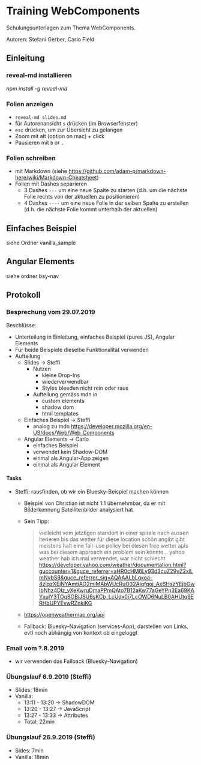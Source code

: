 # Training WebComponents

Schulungsunterlagen zum Thema WebComponents.

Autoren: Stefani Gerber, Carlo Field

## Einleitung

### reveal-md installieren
_npm install -g reveal-md_

### Folien anzeigen
-   `reveal-md slides.md`
-   für Autorenansicht `s` drücken (im Browserfenster)
-   `esc` drücken, um zur Übersicht zu gelangen
-   Zoom mit alt (option on mac) + click
-   Pausieren mit `b` or `.`

### Folien schreiben
-   mit Markdown (siehe <https://github.com/adam-p/markdown-here/wiki/Markdown-Cheatsheet>)
-   Folien mit Dashes separieren
    - 3 Dashes `---` um eine neue Spalte zu starten (d.h. um die nächste Folie rechts von der aktuellen zu positionieren)
    - 4 Dashes `----` um eine neue Folie in der selben Spalte zu erstellen (d.h. die nächste Folie kommt unterhalb der aktuellen)

## Einfaches Beispiel
siehe Ordner vanilla_sample

## Angular Elements
siehe ordner bsy-nav

## Protokoll

### Besprechung vom 29.07.2019
Beschlüsse:
- Unterteilung in Einleitung, einfaches Beispiel (pures JS), Angular Elements
- Für beide Beispiele dieselbe Funktionalität verwenden
- Aufteilung
  - Slides -> Steffi
    - Nutzen
      - kleine Drop-Ins
      - wiederverwendbar
      - Styles bleeden nicht rein oder raus
    - Aufteilung gemäss mdn in
      - custom elements
      - shadow dom
      - html templates
  - Einfaches Beispiel -> Steffi
    - analog zu mdn https://developer.mozilla.org/en-US/docs/Web/Web_Components
  - Angular Elements -> Carlo
    - einfaches Beispiel
    - verwendet kein Shadow-DOM
    - einmal als Angular-App zeigen
    - einmal als Angular Element

#### Tasks
- Steffi: rausfinden, ob wir ein Bluesky-Beispiel machen können
  - Beispiel von Christian ist nicht 1:1 übernehmbar, da er mit Bilderkennung Satellitenbilder analysiert hat
  - Sein Tipp:
    > vielleicht vom jetztigen standort in einer spirale nach aussen iterieren bis das wetter für diese location schön angibt
    gibt meistens halt eine fair-use policy bei diesen free wetter apis was bei diesem approach ein problem sein könnte…
    yahoo weather hab ich mal verwendet, war nicht schlecht
    https://developer.yahoo.com/weather/documentation.html?guccounter=1&guce_referrer=aHR0cHM6Ly93d3cuZ29vZ2xlLmNvbS8&guce_referrer_sig=AQAAALbLgxoa-4zlqzXEjNYAmtiAO2miMAbWUcRuO32Ajqfqoj_AxBHszYEjbGwIbNhz4Dlz_vXeKwruDmaPPmQAto7B12aKw77aGeYPn3Ea69KAYxulY3TOqSOBiJSU6sKCb_LcUdx0i7LcOWD6NuLB0AHUtq9ERHbUPYEvwRZnkiKG

  - https://openweathermap.org/api  
  - Fallback: Bluesky-Navigation (services-App), darstellen von Links, evtl noch abhängig von kontext ob eingeloggt

### Email vom ?.8.2019
- wir verwenden das Fallback (Bluesky-Navigation)

### Übungslauf 6.9.2019 (Steffi)
- Slides: 18min
- Vanilla:
  - 13:11 - 13:20 -> ShadowDOM
  - 13:20 - 13:27 -> JavaScript
  - 13:27 - 13:33 -> Attributes
  - Total: 22min

### Übungslauf 26.9.2019 (Steffi)
- Sides: 7min
- Vanilla: 18min
